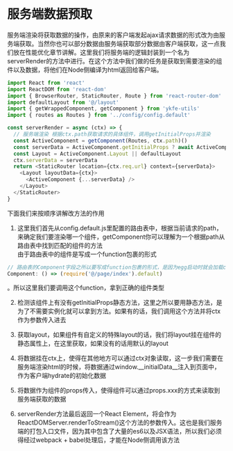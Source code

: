 # 服务端数据预取

服务端渲染将获取数据的操作，由原来的客户端发起ajax请求数据的形式改为由服务端获取。当然你也可以部分数据由服务端获取部分数据由客户端获取，这一点我们放在性能优化章节讲解。这里我们将服务端的逻辑封装到一个名为serverRender的方法中进行。在这个方法中我们做的任务是获取到需要渲染的组件以及数据，将他们在Node侧编译为html返回给客户端。

```js
import React from 'react'
import ReactDOM from 'react-dom'
import { BrowserRouter, StaticRouter, Route } from 'react-router-dom'
import defaultLayout from '@/layout'
import { getWrappedComponent, getComponent } from 'ykfe-utils'
import { routes as Routes } from '../config/config.default'

const serverRender = async (ctx) => {
  // 服务端渲染 根据ctx.path获取请求的具体组件，调用getInitialProps并渲染
  const ActiveComponent = getComponent(Routes, ctx.path)()
  const serverData = ActiveComponent.getInitialProps ? await ActiveComponent.getInitialProps(ctx) : {}
  const Layout = ActiveComponent.Layout || defaultLayout
  ctx.serverData = serverData
  return <StaticRouter location={ctx.req.url} context={serverData}>
    <Layout layoutData={ctx}>
      <ActiveComponent {...serverData} />
    </Layout>
  </StaticRouter>
}
```

下面我们来按顺序讲解改方法的作用

1. 这里我们首先从config.default.js里配置的路由表中，根据当前请求的path，来确定我们要渲染哪一个组件，getComponent你可以理解为一个根据path从路由表中找到匹配的组件的方法  
由于路由表中的组件是写成一个function包裹的形式

```js
// 路由表的Component字段之所以要写成function包裹的形式，是因为egg启动时就会加载config.default.js,这时候我们的组件未经babel处理是es6 modules的语法，在Node侧会报错，所以这里我们要延迟加载具体组件
Component: () => (require('@/page/index').default)
```

。所以这里我们要调用这个function，拿到正确的组件类型  

2. 检测该组件上有没有getInitialProps静态方法，这里之所以要用静态方法，是为了不需要实例化就可以拿到方法。如果有的话，我们调用这个方法并将ctx作为参数传入进去 

3. 获取layout，如果组件有自定义的特殊layout的话，我们将layout挂在组件的静态属性上，在这里获取，如果没有的话用默认的layout

4. 将数据挂在ctx上，使得在其他地方可以通过ctx对象读取，这一步我们需要在服务端渲染html的时候，将数据通过window.__initialData__注入到页面中，作为客户端hydrate的初始化数据

5. 将数据作为组件的props传入，使得组件可以通过props.xxx的方式来读取到服务端获取的数据

6. serverRender方法最后返回一个React Element，将会作为ReactDOMServer.renderToStream()这个方法的参数传入。这也是我们服务端的打包入口文件，因为其中包含了大量的es6以及JSX语法，所以我们必须得经过webpack + babel处理后，才能在Node侧调用该方法